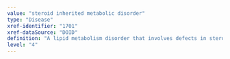 ```yaml
---
value: "steroid inherited metabolic disorder"
type: "Disease"
xref-identifier: "1701"
xref-dataSource: "DOID"
definition: "A lipid metabolism disorder that involves defects in steroid metabolism."
level: "4"
---
```

